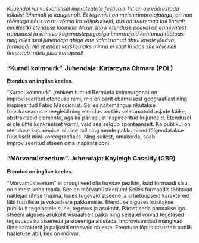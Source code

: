 _Kuuendal rahvusvahelisel improteatrite festivalil Tilt on au võõrustada külalisi lähemalt ja kaugemalt.
Et tegemist on meisterimprotajatega, on nad rõõmuga nõus vastu võtma ka väljakutseid, mis on suuremad
kui lihtsalt eimillestki etenduse loomine! Mixer show etenduse päeval on erinevatest truppidest ja erineva
kogemustepagasiga improtajaid kohtunud töötoas ning alles seal juhendaja abiga ette valmistanud õhtul lavale jõudva
formaadi. Nii et enam värskemaks minna ei saa! Kuidas see kõik neil õnnestub, näeb juba kohapeal!_

### “Kuradi kolmnurk”. Juhendaja: Katarzyna Chmara (POL)

**Etendus on inglise keeles.**

“Kuradi kolmnurk” (rohkem tuntud Bermuda kolmnurgana) on improviseeritud etenduse nimi, mis on pärit ebamaisest geograafiast ning inspireeritud Fabio Maccionist. Selles näitemängus rikutakse füüsikaseaduste reegleid ning etendus on täis seletamatuid asjade käike, abstraktseid elemente, aga ka päriselust inspireeritud kujundeid. Etendusel ei ole ühte konkreetset vormi, vaid see selgub spontaanselt. Ka publikul on etenduse kujunemisel oluline roll ning nende pakkumised tõlgendatakse füüsiliselt mini-koreograafiaks. Ning sellest, omakorda, saab improviseeritud stseen oma inspiratsiooni.

### “Mõrvamüsteerium”. Juhendaja: Kayleigh Cassidy (GBR)

**Etendus on inglise keeles.**

“Mõrvamüsteerium” ei pruugi veel olla huvitav pealkiri, kuid formaadi sisu on nimest kohe teada. See on mõrvamüsteerium! Selles formaadis töötavad näitlejad ühtse trupina, luues tugevaid stseene ja arhetüüpseid karaktereid läbi füüsiliste ja vokaalsete pakkumiste. 
Etenduse alguses küsitakse publikult tegelastele suhe, tegevus ja asukoht. Pärast seda pannakse iga stseeni alguses asukoht visuaalselt paika ning seejärel võivad tegelased tegevuspaika siseneda ja stseeniga alustada. Improviseerijad mängivad ühte karakterit ja paljusid erinevaid objekte. Etenduse lõpus otsustab publik hääletuse abil, kes on mõrvar.  
